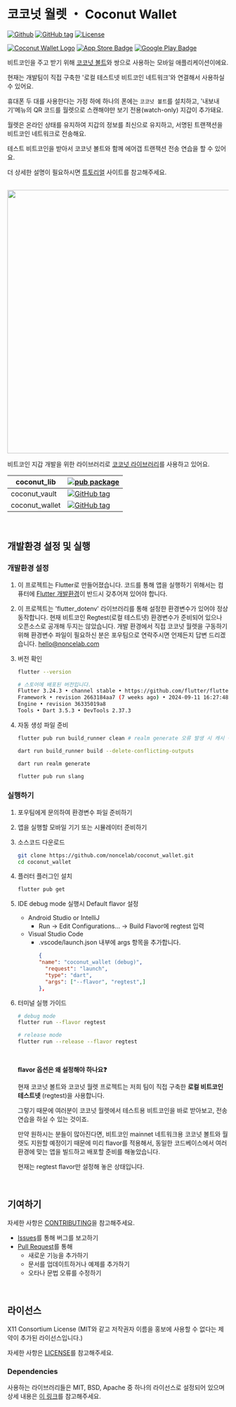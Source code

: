 # 코코넛 월렛 ・ Coconut Wallet

[![Github](https://img.shields.io/badge/github-Noncelab-orange?logo=github&logoColor=white)](https://github.com/noncelab)
[![GitHub tag](https://img.shields.io/badge/dynamic/yaml.svg?url=https://raw.githubusercontent.com/noncelab/coconut_wallet/main/pubspec.yaml&query=$.version&label=Version)](https://github.com/noncelab/coconut_wallet)
[![License](https://img.shields.io/badge/License-X11-green.svg)](https://github.com/noncelab/coconut_wallet/blob/main/LICENSE)

[![Coconut Wallet Logo](./assets/readme/wallet_logo.png)]()
[![App Store Badge](./assets/readme/app-store-badge.png)](https://apps.apple.com/app/id6654902298)
[![Google Play Badge](./assets/readme/google-play-badge.png)](https://play.google.com/store/apps/details?id=onl.coconut.wallet.regtest)


비트코인을 주고 받기 위해 [코코넛 볼트](https://github.com/noncelab/coconut_vault)와 쌍으로 사용하는 모바일 애플리케이션이에요.

현재는 개발팀이 직접 구축한 '로컬 테스트넷 비트코인 네트워크'와 연결해서 사용하실 수 있어요.

휴대폰 두 대를 사용한다는 가정 하에 하나의 폰에는 `코코넛 볼트`를 설치하고, '내보내기'메뉴의 QR 코드를 월렛으로 스캔해야만 보기 전용(watch-only) 지갑이 추가돼요. 

월렛은 온라인 상태를 유지하여 지갑의 정보를 최신으로 유지하고, 서명된 트랜잭션을 비트코인 네트워크로 전송해요.

테스트 비트코인을 받아서 코코넛 볼트와 함께 에어갭 트랜잭션 전송 연습을 할 수 있어요.

더 상세한 설명이 필요하시면 [튜토리얼](https://noncelab.gitbook.io/coconut.onl) 사이트를 참고해주세요.

<br/>

<img src="./assets/readme/coconut_universe.webp" width="600"/>

<br/>

비트코인 지갑 개발을 위한 라이브러리로 [코코넛 라이브러리](https://pub.dartlang.org/packages/coconut_lib)를 사용하고 있어요.

| coconut_lib         | [![pub package](https://img.shields.io/pub/v/coconut_lib.svg?label=coconut_lib&color=blue)](https://pub.dartlang.org/packages/coconut_lib)                 |
| ---------------- | ------------------------------------------------------------------------------------------------------------------------------------------------- |
| coconut_vault | [![GitHub tag](https://img.shields.io/badge/dynamic/yaml.svg?url=https://raw.githubusercontent.com/noncelab/coconut_vault/main/pubspec.yaml&query=$.version&label=coconut_vault)](https://github.com/noncelab/coconut_vault) |
| coconut_wallet | [![GitHub tag](https://img.shields.io/badge/dynamic/yaml.svg?url=https://raw.githubusercontent.com/noncelab/coconut_wallet/main/pubspec.yaml&query=$.version&label=coconut_wallet)](https://github.com/noncelab/coconut_wallet) |

<br/>

## 개발환경 설정 및 실행

### 개발환경 설정

1. 이 프로젝트는 Flutter로 만들어졌습니다.
코드를 통해 앱을 실행하기 위해서는 컴퓨터에 [Flutter 개발환경](https://docs.flutter.dev/get-started/install)이 반드시 갖추어져 있어야 합니다.

2. 이 프로젝트는 'flutter_dotenv' 라이브러리를 통해 설정한 환경변수가 있어야 정상 동작합니다. 현재 비트코인 Regtest(로컬 테스트넷) 환경변수가 준비되어 있으나 오픈소스로 공개해 두지는 않았습니다. 개발 환경에서 직접 코코넛 월렛을 구동하기 위해 환경변수 파일이 필요하신 분은 포우팀으로 연락주시면 언제든지 답변 드리겠습니다. [hello@noncelab.com](mailto:hello@noncelab.com)

3. 버전 확인
    ```bash
    flutter --version
    ```

    ```bash
    # 스토어에 배포된 버전입니다.
    Flutter 3.24.3 • channel stable • https://github.com/flutter/flutter.git
    Framework • revision 2663184aa7 (7 weeks ago) • 2024-09-11 16:27:48 -0500
    Engine • revision 36335019a8
    Tools • Dart 3.5.3 • DevTools 2.37.3
    ```

4. 자동 생성 파일 준비

   ```bash
   flutter pub run build_runner clean # realm generate 오류 발생 시 캐시 삭제

   dart run build_runner build --delete-conflicting-outputs

   dart run realm generate

   flutter pub run slang
   ```

### 실행하기

1. 포우팀에게 문의하여 환경변수 파일 준비하기

2. 앱을 실행할 모바일 기기 또는 시뮬레이터 준비하기

3. 소스코드 다운로드
   ```bash
   git clone https://github.com/noncelab/coconut_wallet.git
   cd coconut_wallet
   ```

4. 플러터 플러그인 설치
   ```bash
   flutter pub get
   ```

5. IDE debug mode 실행시 Default flavor 설정
    * Android Studio or IntelliJ 
        *  Run -> Edit Configurations... -> Build Flavor에 regtest 입력
    * Visual Studio Code
        * .vscode/launch.json 내부에 args 항목을 추가합니다.
          ```json
          {
          "name": "coconut_wallet (debug)",
            "request": "launch",
            "type": "dart",
            "args": ["--flavor", "regtest",]
          },
          ```
6. 터미널 실행 가이드
    ```bash
    # debug mode
    flutter run --flavor regtest

    # release mode
    flutter run --release --flavor regtest
    ```

    <br />

    **flavor 옵션은 왜 설정해야 하나요❓**
        
    현재 코코넛 볼트와 코코넛 월렛 프로젝트는 저희 팀이 직접 구축한 **로컬 비트코인 테스트넷** (regtest)을 사용합니다. 

    그렇기 때문에 여러분이 코코넛 월렛에서 테스트용 비트코인을 바로 받아보고, 전송 연습을 하실 수 있는 것이죠.

    만약 원하시는 분들이 많아진다면, 비트코인 mainnet 네트워크용 코코넛 볼트와 월렛도 지원할 예정이기 때문에 미리 flavor를 적용해서, 동일한 코드베이스에서 여러 환경에 맞는 앱을 빌드하고 배포할 준비를 해놓았습니다.
        
    현재는 regtest flavor만 설정해 놓은 상태입니다.

<br/>

## 기여하기

자세한 사항은 [CONTRIBUTING](https://github.com/noncelab/coconut_wallet/blob/main/CONTRIBUTING.md)을 참고해주세요.

* [Issues](https://github.com/noncelab/coconut_wallet/issues)를 통해 버그를 보고하기
* [Pull Request](https://github.com/noncelab/coconut_wallet/pulls)를 통해
    * 새로운 기능을 추가하기
    * 문서를 업데이트하거나 예제를 추가하기
    * 오타나 문법 오류를 수정하기

<br/>

## 라이선스
X11 Consortium License (MIT와 같고 저작권자 이름을 홍보에 사용할 수 없다는 제약이 추가된 라이선스입니다.)

자세한 사항은 [LICENSE](https://github.com/noncelab/coconut_wallet/blob/main/LICENSE)를 참고해주세요.

### Dependencies
사용하는 라이브러리들은 MIT, BSD, Apache 중 하나의 라이선스로 설정되어 있으며 상세 내용은 [이 링크](https://github.com/noncelab/coconut_wallet/blob/main/lib/oss_licenses.dart)를 참고해주세요.
